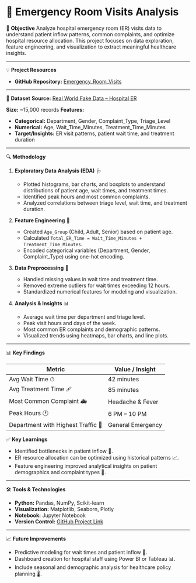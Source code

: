 # 🏥 Emergency Room Visits Analysis

📌 **Objective**
Analyze hospital emergency room (ER) visits data to understand patient inflow patterns, common complaints, and optimize hospital resource allocation. This project focuses on data exploration, feature engineering, and visualization to extract meaningful healthcare insights.

---

💡 **Project Resources**
* **GitHub Repository:** [Emergency\_Room\_Visits](https://github.com/Ankithavenkannagari/Emergency_Room_Visits)

 ---
 
📂 **Dataset**
**Source:** [Real World Fake Data – Hospital ER](https://data.world/markbradbourne/rwfd-real-world-fake-data/workspace/file?filename=Hospital+ER.csv)

**Size:** \~15,000 records
**Features:**

* **Categorical:** Department, Gender, Complaint\_Type, Triage\_Level
* **Numerical:** Age, Wait\_Time\_Minutes, Treatment\_Time\_Minutes
* **Target/Insights:** ER visit patterns, patient wait time, and treatment duration

---

🔍 **Methodology**

1. **Exploratory Data Analysis (EDA)** 🩺

   * Plotted histograms, bar charts, and boxplots to understand distributions of patient age, wait times, and treatment times.
   * Identified peak hours and most common complaints.
   * Analyzed correlations between triage level, wait time, and treatment duration.

2. **Feature Engineering** 🧬

   * Created `Age_Group` (Child, Adult, Senior) based on patient age.
   * Calculated `Total_ER_Time = Wait_Time_Minutes + Treatment_Time_Minutes`.
   * Encoded categorical variables (Department, Gender, Complaint\_Type) using one-hot encoding.

3. **Data Preprocessing** 🧹

   * Handled missing values in wait time and treatment time.
   * Removed extreme outliers for wait times exceeding 12 hours.
   * Standardized numerical features for modeling and visualization.

4. **Analysis & Insights** 📊

   * Average wait time per department and triage level.
   * Peak visit hours and days of the week.
   * Most common ER complaints and demographic patterns.
   * Visualized trends using heatmaps, bar charts, and line plots.

---

📊 **Key Findings**

| Metric                             | Value / Insight   |
| ---------------------------------- | ----------------- |
| Avg Wait Time ⏱                    | 42 minutes        |
| Avg Treatment Time 🩹              | 85 minutes        |
| Most Common Complaint 🚑           | Headache & Fever  |
| Peak Hours 🕐                      | 6 PM – 10 PM      |
| Department with Highest Traffic 🏥 | General Emergency |

✅ **Key Learnings**

* Identified bottlenecks in patient inflow 🧾.
* ER resource allocation can be optimized using historical patterns 📈.
* Feature engineering improved analytical insights on patient demographics and complaint types 💊.

---

🛠 **Tools & Technologies**

* **Python:** Pandas, NumPy, Scikit-learn
* **Visualization:** Matplotlib, Seaborn, Plotly
* **Notebook:** Jupyter Notebook
* **Version Control:** [GitHub Project Link](https://github.com/Ankithavenkannagari/Emergency_Room_Visits)

---

📈 **Future Improvements**

* Predictive modeling for wait times and patient inflow 🧠.
* Dashboard creation for hospital staff using Power BI or Tableau 📊.
* Include seasonal and demographic analysis for healthcare policy planning 🌡️.
